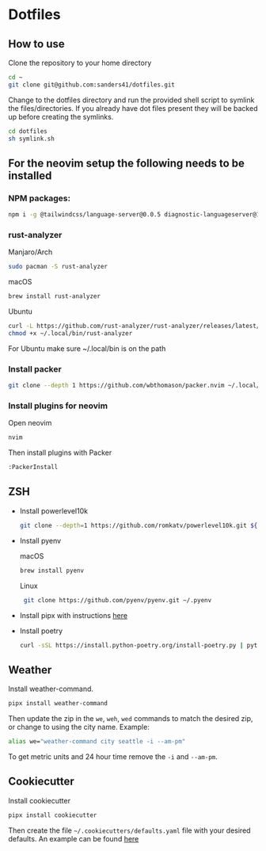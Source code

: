 # Dotfiles

## How to use

Clone the repository to your home directory

```sh
cd ~
git clone git@github.com:sanders41/dotfiles.git
```

Change to the dotfiles directory and run the provided shell script to symlink the files/directories.
If you already have dot files present they will be backed up before creating the symlinks.

```sh
cd dotfiles
sh symlink.sh
```

## For the neovim setup the following needs to be installed

### NPM packages:

```sh
npm i -g @tailwindcss/language-server@0.0.5 diagnostic-languageserver@1.14.1 pyright@1.1.195 typescript-language-server@0.8.1 typescript@4.5.3 vls@0.7.6
```

### rust-analyzer

Manjaro/Arch

```sh
sudo pacman -S rust-analyzer
```

macOS

```sh
brew install rust-analyzer
```

Ubuntu

```sh
curl -L https://github.com/rust-analyzer/rust-analyzer/releases/latest/download/rust-analyzer-x86_64-unknown-linux-gnu.gz | gunzip -c - > ~/.local/bin/rust-analyzer
chmod +x ~/.local/bin/rust-analyzer
```

For Ubuntu make sure ~/.local/bin is on the path

### Install packer

```sh
git clone --depth 1 https://github.com/wbthomason/packer.nvim ~/.local/share/nvim/site/pack/packer/start/packer.nvim
```

### Install plugins for neovim

Open neovim

```sh
nvim
```

Then install plugins with Packer

```sh
:PackerInstall
```

## ZSH

- Install powerlevel10k

  ```sh
  git clone --depth=1 https://github.com/romkatv/powerlevel10k.git ${ZSH_CUSTOM:-$HOME/.oh-my-zsh/custom}/themes/powerlevel10k
  ```

- Install pyenv

  macOS

  ```sh
  brew install pyenv
  ```

  Linux

  ```sh
   git clone https://github.com/pyenv/pyenv.git ~/.pyenv
  ```

- Install pipx with instructions [here](https://github.com/pypa/pipx)
- Install poetry

  ```sh
  curl -sSL https://install.python-poetry.org/install-poetry.py | python3 -
  ```

## Weather

Install weather-command.

```sh
pipx install weather-command
```

Then update the zip in the `we`, `weh`, `wed` commands to match the desired zip, or change
to using the city name. Example:

```sh
alias we="weather-command city seattle -i --am-pm"
```

To get metric units and 24 hour time remove the `-i` and `--am-pm`.

## Cookiecutter

Install cookiecutter

```sh
pipx install cookiecutter
```

Then create the file `~/.cookiecutters/defaults.yaml` file with your desired defaults. An example
can be found [here](https://cookiecutter.readthedocs.io/en/1.7.0/advanced/user_config.html)

